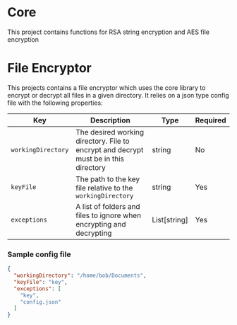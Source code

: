 # Core
This project contains functions for RSA string encryption and AES file encryption

# File Encryptor
This projects contains a file encryptor which uses the core library to encrypt or decrypt 
all files in a given directory. It relies on a json type config file with the following 
properties:

| Key                | Description                                                                          | Type         | Required |
|--------------------|--------------------------------------------------------------------------------------|--------------|----------|
| `workingDirectory` | The desired working directory. File to encrypt and decrypt must be in this directory | string       | No       |
| `keyFile`          | The path to the key file relative to the `workingDirectory`                          | string       | Yes      |
| `exceptions`       | A list of folders and files to ignore when encrypting and decrypting                 | List[string] | Yes      |

### Sample config file
```json
{
  "workingDirectory": "/home/bob/Documents",
  "keyFile": "key",
  "exceptions": [
    "key",
    "config.json"
  ]
}
```
